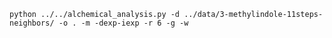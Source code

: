 `python ../../alchemical_analysis.py -d ../data/3-methylindole-11steps-neighbors/ -o . -m -dexp-iexp -r 6 -g -w`

